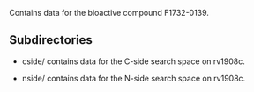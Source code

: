 Contains data for the bioactive compound F1732-0139.

## Subdirectories

- cside/ contains data for the C-side search space on rv1908c.

- nside/ contains data for the N-side search space on rv1908c.


